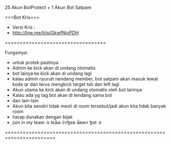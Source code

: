 25 Akun BotProtect + 1 Akun Bot Satpam

===Bot Kris===

- Versi Kris :
- http://line.me/ti/p/GkwfNjoPDH

==================================

Fungsinya:
- untuk protek pastinya
- Admin ke kick akan di undang otomatis
- bot lainya ke kick akan di undang lagi
- kalau admin nyuruh nendang member, bot satpam akan masuk lewat kode qr dan terus mengkick target tsb dan left lagi
- Akun utama ke kick akan di undang otomatis oleh bot lainnya
- Kalau ada yg tag bot akan di tendang sama bot
- dan lain-lain
- Akun kita sendiri tidak mesti di room tersebut/jadi akun kita tidak banyak room
- harap dunakan dengan bijak
- join in my team ✰ tɛǟʍ ċʏɮɛʀ-ǟʀʍʏ ɮօt ✰



=======================================================================

